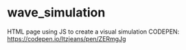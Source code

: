 # wave_simulation
HTML page using JS to create a visual simulation
CODEPEN: https://codepen.io/Itzjeans/pen/ZERmgJg
